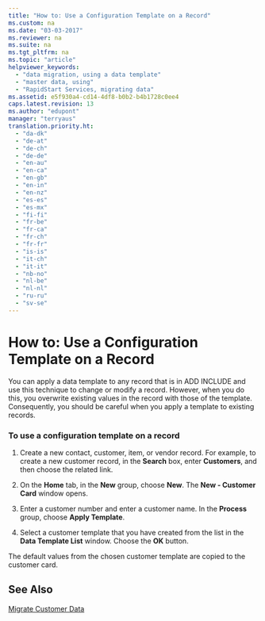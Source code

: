 ```yaml
---
title: "How to: Use a Configuration Template on a Record"
ms.custom: na
ms.date: "03-03-2017"
ms.reviewer: na
ms.suite: na
ms.tgt_pltfrm: na
ms.topic: "article"
helpviewer_keywords: 
  - "data migration, using a data template"
  - "master data, using"
  - "RapidStart Services, migrating data"
ms.assetid: e5f930a4-cd14-4df8-b0b2-b4b1728c0ee4
caps.latest.revision: 13
ms.author: "edupont"
manager: "terryaus"
translation.priority.ht: 
  - "da-dk"
  - "de-at"
  - "de-ch"
  - "de-de"
  - "en-au"
  - "en-ca"
  - "en-gb"
  - "en-in"
  - "en-nz"
  - "es-es"
  - "es-mx"
  - "fi-fi"
  - "fr-be"
  - "fr-ca"
  - "fr-ch"
  - "fr-fr"
  - "is-is"
  - "it-ch"
  - "it-it"
  - "nb-no"
  - "nl-be"
  - "nl-nl"
  - "ru-ru"
  - "sv-se"
---
```

# How to: Use a Configuration Template on a Record
You can apply a data template to any record that is in ADD INCLUDE<!--[!INCLUDE[navnow](../ApplicationDesign/includes/navnow_md.md)]--> and use this technique to change or modify a record. However, when you do this, you overwrite existing values in the record with those of the template. Consequently, you should be careful when you apply a template to existing records.  
  
### To use a configuration template on a record  
  
1.  Create a new contact, customer, item, or vendor record. For example, to create a new customer record, in the **Search** box, enter **Customers**, and then choose the related link.  
  
2.  On the **Home** tab, in the **New** group, choose **New**. The **New \- Customer Card** window opens.  
  
3.  Enter a customer number and enter a customer name. In the **Process** group, choose **Apply Template**.  
  
4.  Select a customer template that you have created from the list in the **Data Template List** window. Choose the **OK** button.  
  
 The default values from the chosen customer template are copied to the customer card.  
  
## See Also  
 [Migrate Customer Data](../SetupAndAdministration/migrate-customer-data.md)
